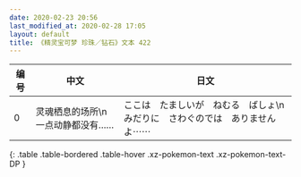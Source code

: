 ```yaml
---
date: 2020-02-23 20:56
last_modified_at: 2020-02-28 17:05
layout: default
title: 《精灵宝可梦 珍珠／钻石》文本 422
---
```

| 编号 | 中文 | 日文 |
| ---- | ---- | ---- |
| 0 | 灵魂栖息的场所\n一点动静都没有…… | ここは　たましいが　ねむる　ばしょ\nみだりに　さわぐのでは　ありませんよ⋯⋯ |
{: .table .table-bordered .table-hover .xz-pokemon-text .xz-pokemon-text-DP }